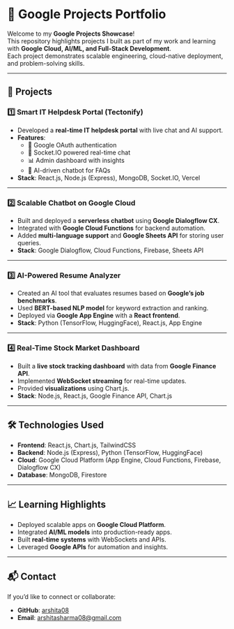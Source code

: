 # 🌟 Google Projects Portfolio

Welcome to my **Google Projects Showcase**!  
This repository highlights projects I built as part of my work and learning with **Google Cloud, AI/ML, and Full-Stack Development**.  
Each project demonstrates scalable engineering, cloud-native deployment, and problem-solving skills.  

---

## 🚀 Projects

### 1️⃣ **Smart IT Helpdesk Portal (Tectonify)**
- Developed a **real-time IT helpdesk portal** with live chat and AI support.  
- **Features**:  
  - 🔐 Google OAuth authentication  
  - 💬 Socket.IO powered real-time chat  
  - 📊 Admin dashboard with insights  
  - 🤖 AI-driven chatbot for FAQs  
- **Stack**: React.js, Node.js (Express), MongoDB, Socket.IO, Vercel  

---

### 2️⃣ **Scalable Chatbot on Google Cloud**
- Built and deployed a **serverless chatbot** using **Google Dialogflow CX**.  
- Integrated with **Google Cloud Functions** for backend automation.  
- Added **multi-language support** and **Google Sheets API** for storing user queries.  
- **Stack**: Google Dialogflow, Cloud Functions, Firebase, Sheets API  

---

### 3️⃣ **AI-Powered Resume Analyzer**
- Created an AI tool that evaluates resumes based on **Google’s job benchmarks**.  
- Used **BERT-based NLP model** for keyword extraction and ranking.  
- Deployed via **Google App Engine** with a **React frontend**.  
- **Stack**: Python (TensorFlow, HuggingFace), React.js, App Engine  

---

### 4️⃣ **Real-Time Stock Market Dashboard**
- Built a **live stock tracking dashboard** with data from **Google Finance API**.  
- Implemented **WebSocket streaming** for real-time updates.  
- Provided **visualizations** using Chart.js.  
- **Stack**: Node.js, React.js, Google Finance API, Chart.js  

---

## 🛠️ **Technologies Used**
- **Frontend**: React.js, Chart.js, TailwindCSS  
- **Backend**: Node.js (Express), Python (TensorFlow, HuggingFace)  
- **Cloud**: Google Cloud Platform (App Engine, Cloud Functions, Firebase, Dialogflow CX)  
- **Database**: MongoDB, Firestore  

---

## 📈 **Learning Highlights**
- Deployed scalable apps on **Google Cloud Platform**.  
- Integrated **AI/ML models** into production-ready apps.  
- Built **real-time systems** with WebSockets and APIs.  
- Leveraged **Google APIs** for automation and insights.  

---

## 📬 **Contact**
If you’d like to connect or collaborate:  
- **GitHub**: [arshita08](https://github.com/arshita08)  
- **Email**: arshitasharma08@gmail.com 
